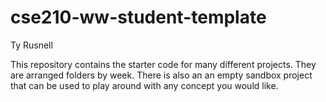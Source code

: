 # cse210-ww-student-template
Ty Rusnell


This repository contains the starter code for many different projects. They are arranged folders by week. There is also an an empty sandbox project that can be used to play around with any concept you would like.
